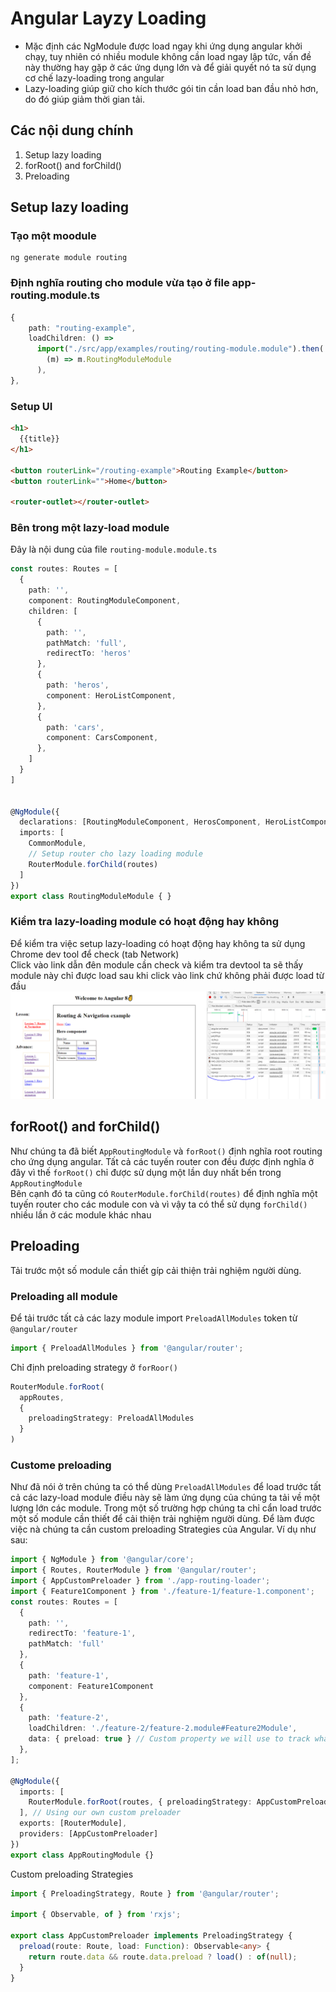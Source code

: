# Angular Layzy Loading
- Mặc định các NgModule được load ngay khi ứng dụng angular khởi chạy, tuy nhiên có nhiều module không cần load ngay lập tức, vấn đề này thường hay gặp ở các ứng dụng lớn và để giải quyết nó ta sử dụng cơ chế lazy-loading trong angular
- Lazy-loading giúp giữ cho kích thước gói tin cần load ban đầu nhỏ hơn, do đó giúp giảm thời gian tải.

## Các nội dung chính
1. Setup lazy loading
2. forRoot() and forChild()
3. Preloading

## Setup lazy loading
 
### Tạo một moodule  
```
ng generate module routing
```

### Định nghĩa routing cho module vừa tạo ở file app-routing.module.ts  
```ts
{
    path: "routing-example",
    loadChildren: () =>
      import("./src/app/examples/routing/routing-module.module").then(
        (m) => m.RoutingModuleModule
      ),
},
```

### Setup UI
```html
<h1>
  {{title}}
</h1>

<button routerLink="/routing-example">Routing Example</button>
<button routerLink="">Home</button>

<router-outlet></router-outlet>
```

### Bên trong một lazy-load module  
Đây là nội dung của file `routing-module.module.ts`
```ts
const routes: Routes = [
  {
    path: '',
    component: RoutingModuleComponent,
    children: [
      {
        path: '',
        pathMatch: 'full',
        redirectTo: 'heros'
      },
      {
        path: 'heros',
        component: HeroListComponent,
      },
      {
        path: 'cars',
        component: CarsComponent,
      },
    ]
  }
]


@NgModule({
  declarations: [RoutingModuleComponent, HerosComponent, HeroListComponent, HeroDetailComponent, CarsComponent],
  imports: [
    CommonModule,
    // Setup router cho lazy loading module
    RouterModule.forChild(routes)
  ]
})
export class RoutingModuleModule { }
```

### Kiểm tra lazy-loading module có hoạt động hay không
Để kiểm tra việc setup lazy-loading có hoạt động hay không ta sử dụng Chrome dev tool để check (tab Network)  
Click vào link dẫn đên module cần check và kiểm tra devtool ta sẽ thấy module này chỉ được load sau khi click vào link chứ không phải được load từ đầu  
![](./assets/Capture.PNG?raw=true)

## forRoot() and forChild()
Như chúng ta đã biết `AppRoutingModule` và `forRoot()` định nghĩa root routing cho ứng dụng angular. Tất cả các tuyến router con đều được định nghĩa ở đây vì thế `forRoot()` chỉ được sử dụng một lần duy nhất bến trong `AppRoutingModule`  
Bên cạnh đó ta cũng có `RouterModule.forChild(routes)` để định nghĩa một tuyến router cho các module con và vì vậy ta có thể sử dụng `forChild()` nhiều lần ở các module khác nhau  

## Preloading
Tải trước một số module cần thiết gíp cải thiện trải nghiệm người dùng.  
### Preloading all module
Để tải trước tất cả các lazy module import `PreloadAllModules` token từ `@angular/router`  
```ts
import { PreloadAllModules } from '@angular/router';
```
Chỉ định preloading strategy ở `forRoor()`  
```ts
RouterModule.forRoot(
  appRoutes,
  {
    preloadingStrategy: PreloadAllModules
  }
)
```
### Custome preloading
Như đã nói ở trên chúng ta có thể dùng `PreloadAllModules` để load trước tất cả các lazy-load module điều này sẽ làm ứng dụng của chúng ta tải về một lượng lớn các module. Trong một số trường hợp chúng ta chỉ cẩn load trước một số module cần thiết để cải thiện trải nghiệm người dùng. Để làm được việc nà chúng ta cần custom preloading Strategies của Angular. Ví dụ như sau:  

```ts
import { NgModule } from '@angular/core';
import { Routes, RouterModule } from '@angular/router';
import { AppCustomPreloader } from './app-routing-loader';
import { Feature1Component } from './feature-1/feature-1.component';
const routes: Routes = [
  {
    path: '',
    redirectTo: 'feature-1',
    pathMatch: 'full'
  },
  {
    path: 'feature-1',
    component: Feature1Component
  },
  {
    path: 'feature-2',
    loadChildren: './feature-2/feature-2.module#Feature2Module',
    data: { preload: true } // Custom property we will use to track what route to be preloaded
  },
];

@NgModule({
  imports: [
    RouterModule.forRoot(routes, { preloadingStrategy: AppCustomPreloader })
  ], // Using our own custom preloader
  exports: [RouterModule],
  providers: [AppCustomPreloader]
})
export class AppRoutingModule {}
```

Custom preloading Strategies  
```ts
import { PreloadingStrategy, Route } from '@angular/router';

import { Observable, of } from 'rxjs';

export class AppCustomPreloader implements PreloadingStrategy {
  preload(route: Route, load: Function): Observable<any> {
    return route.data && route.data.preload ? load() : of(null);
  }
}
```